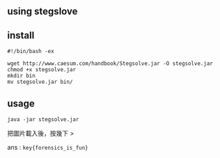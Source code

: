 

## using stegslove

## install

```
#!/bin/bash -ex

wget http://www.caesum.com/handbook/Stegsolve.jar -O stegsolve.jar
chmod +x stegsolve.jar
mkdir bin
mv stegsolve.jar bin/
```

## usage

```
java -jar stegsolve.jar
```

把圖片載入後，按幾下 >

ans : `key{forensics_is_fun}`
